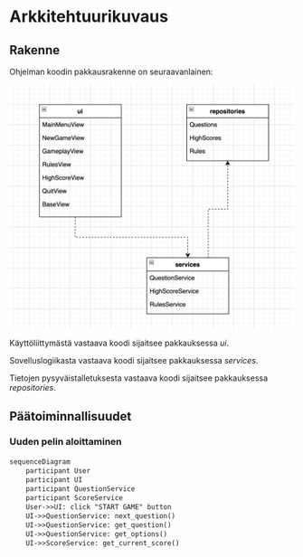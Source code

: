 # Arkkitehtuurikuvaus

## Rakenne

Ohjelman koodin pakkausrakenne on seuraavanlainen:

![Pakkausrakenne](./kuvat/pakkausrakenne.png)

Käyttöliittymästä vastaava koodi sijaitsee pakkauksessa _ui_.

Sovelluslogiikasta vastaava koodi sijaitsee pakkauksessa _services_.

Tietojen pysyväistalletuksesta vastaava koodi sijaitsee pakkauksessa _repositories_.

## Päätoiminnallisuudet

### Uuden pelin aloittaminen

```mermaid
sequenceDiagram
    participant User
    participant UI
    participant QuestionService
    participant ScoreService
    User->>UI: click "START GAME" button
    UI->>QuestionService: next_question()
    UI->>QuestionService: get_question()
    UI->>QuestionService: get_options()
    UI->>ScoreService: get_current_score()
```
